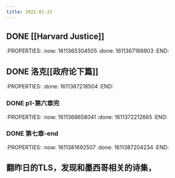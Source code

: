 ```yaml
---
title: 2021-01-23
---
```


## DONE [[Harvard Justice]]
:PROPERTIES:
:now: 1611365304505
:done: 1611367166903
:END:
## DONE 洛克[[政府论下篇]] 
:PROPERTIES:
:done: 1611387218504
:END:
### DONE  p1-第六章完
:PROPERTIES:
:now: 1611368658041
:done: 1611372212665
:END:
### DONE  第七章-end
:PROPERTIES:
:now: 1611381692507
:done: 1611387204234
:END:
###
## 翻昨日的TLS，发现和墨西哥相关的诗集，
